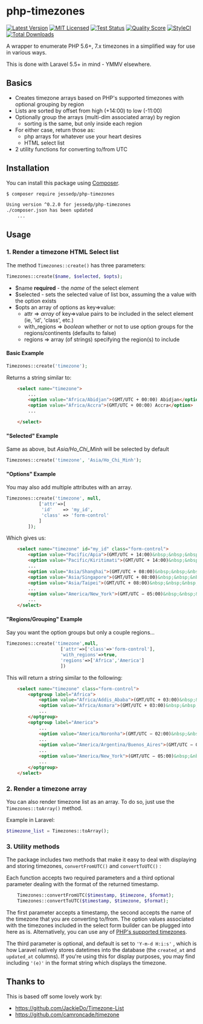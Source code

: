 # php-timezones

[![Latest Version](https://img.shields.io/github/release/jessedp/php-timezones.svg?style=flat-square)](https://github.com/jessedp/php-timezones/releases)
[![MIT Licensed](https://img.shields.io/badge/license-MIT-brightgreen.svg?style=flat-square)](LICENSE.md)
[![Test Status](https://img.shields.io/github/workflow/status/jessedp/php-timezones/run-tests?label=tests&style=flat-square)](https://github.com/jessedp/php-timezones/actions?query=workflow%3Arun-tests)
[![Quality Score](https://img.shields.io/scrutinizer/g/jessedp/php-timezones.svg?style=flat-square)](https://scrutinizer-ci.com/g/jessedp/php-timezones)
[![StyleCI](https://styleci.io/repos/121977341/shield)](https://styleci.io/repos/121977341)
[![Total Downloads](https://img.shields.io/packagist/dt/jessedp/php-timezones.svg?style=flat-square)](https://packagist.org/packages/jessedp/php-timezones)

A wrapper to enumerate PHP 5.6+, 7.x timezones in a simplified way for use in various ways.

This is done with Laravel 5.5+ in mind - YMMV elsewhere.

## Basics

* Creates timezone arrays based on PHP's supported timezones with optional grouping by region
* Lists are sorted by offset from high (+14:00) to low (-11:00)  
* Optionally group the arrays (multi-dim associated array) by region
  + sorting is the same, but only inside each region
* For either case, return those as:
  + php arrays for whatever use your heart desires
  + HTML select list  
* 2 utility functions for converting to/from UTC

## Installation

You can install this package using [Composer](https://getcomposer.org).

``` bash
$ composer require jessedp/php-timezones

Using version ^0.2.0 for jessedp/php-timezones
./composer.json has been updated
    ...

```

## Usage

### 1. Render a timezone HTML Select list

The method `Timezones::create()` has three parameters:

``` php
Timezones::create($name, $selected, $opts);
```

* $name **required** - the *name* of the select element
* $selected - sets the selected value of list box, assuming the a value with the option exists
* $opts an array of options as key=>value:
  + attr => *array* of key=>value pairs to be included in the select element (ie, 'id', 'class', etc.)
  + with_regions => *boolean* whether or not to use option groups for the regions/continents (defaults to false)
  + regions => array (of strings) specifying the region(s) to include

#### Basic Example

``` php
Timezones::create('timezone');
```

Returns a string similar to:

``` html
    <select name="timezone">
        ...
        <option value="Africa/Abidjan">(GMT/UTC + 00:00) Abidjan</option>
        <option value="Africa/Accra">(GMT/UTC + 00:00) Accra</option>
        ...

    </select>
```

#### "Selected" Example

Same as above, but *Asia/Ho_Chi_Minh* will be selected by default

``` php
Timezones::create('timezone', 'Asia/Ho_Chi_Minh');
```

#### "Options" Example

You may also add multiple attributes with an array.

``` php
Timezones::create('timezone', null,
            ['attr'=>[
             'id'    => 'my_id',
             'class' => 'form-control'
            ]
        ]);
```

Which gives us:

``` html
    <select name="timezone" id="my_id" class="form-control">
        <option value="Pacific/Apia">(GMT/UTC + 14:00)&nbsp;&nbsp;&nbsp;&nbsp;Pacific/Apia</option>
        <option value="Pacific/Kiritimati">(GMT/UTC + 14:00)&nbsp;&nbsp;&nbsp;&nbsp;Pacific/Kiritimati</option>
        ...
        <option value="Asia/Shanghai">(GMT/UTC + 08:00)&nbsp;&nbsp;&nbsp;&nbsp;Asia/Shanghai</option>
        <option value="Asia/Singapore">(GMT/UTC + 08:00)&nbsp;&nbsp;&nbsp;&nbsp;Asia/Singapore</option>
        <option value="Asia/Taipei">(GMT/UTC + 08:00)&nbsp;&nbsp;&nbsp;&nbsp;Asia/Taipei</option>
        ...
        <option value="America/New_York">(GMT/UTC − 05:00)&nbsp;&nbsp;&nbsp;&nbsp;America/New York</option>
        ...
    </select>
```

#### "Regions/Grouping" Example

Say you want the option groups but only a couple regions...

``` php
Timezones::create('timezone',null,
                    ['attr'=>['class'=>'form-control'],
                    'with_regions'=>true,
                    'regions'=>['Africa','America']
                    ])
```

This will return a string similar to the following:

``` html
    <select name="timezone" class="form-control">
        <optgroup label="Africa">
            <option value="Africa/Addis_Ababa">(GMT/UTC + 03:00)&nbsp;&nbsp;&nbsp;&nbsp;Addis Ababa</option>
            <option value="Africa/Asmara">(GMT/UTC + 03:00)&nbsp;&nbsp;&nbsp;&nbsp;Asmara</option>
            ...
        </optgroup>
        <optgroup label="America">
            ...
            <option value="America/Noronha">(GMT/UTC − 02:00)&nbsp;&nbsp;&nbsp;&nbsp;Noronha</option>
            ...
            <option value="America/Argentina/Buenos_Aires">(GMT/UTC − 03:00)&nbsp;&nbsp;&nbsp;&nbsp;Argentina/Buenos Aires</option>
            ...
            <option value="America/New_York">(GMT/UTC − 05:00)&nbsp;&nbsp;&nbsp;&nbsp;New York</option>
            ...
        </optgroup>
    </select>
```

### 2. Render a timezone array

You can also render timezone list as an array. To do so, just use the `Timezones::toArray()` method.

Example in Laravel:

``` php
$timezone_list = Timezones::toArray();
```

### 3. Utility methods

The package includes two methods that make it easy to deal with displaying and storing timezones, `convertFromUTC()` and `convertToUTC()` :

Each function accepts two required parameters and a third optional parameter dealing with the format of the returned timestamp.

``` php
    Timezones::convertFromUTC($timestamp, $timezone, $format);
    Timezones::convertToUTC($timestamp, $timezone, $format);
```

The first parameter accepts a timestamp, the second accepts the name of the timezone that you are converting to/from. The option values associated with the timezones included in the select form builder can be plugged into here as is. Alternatively, you can use any of [PHP's supported timezones](http://php.net/manual/en/timezones.php).

The third parameter is optional, and default is set to `'Y-m-d H:i:s'` , which is how Laravel natively stores datetimes into the database (the `created_at` and `updated_at` columns). If you're using this for display purposes, you may find including `'(e)'` in the format string which displays the timezone.

## Thanks to

This is based off some lovely work by:

* https://github.com/JackieDo/Timezone-List
* https://github.com/camroncade/timezone

